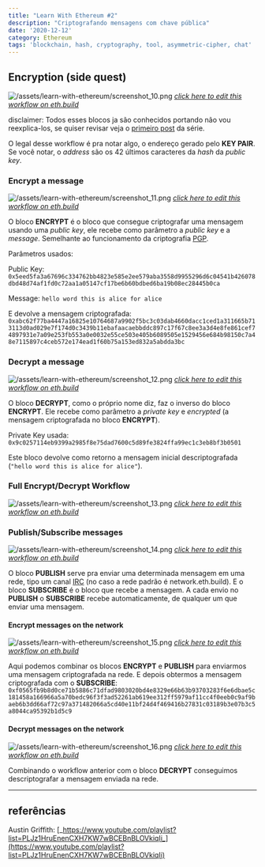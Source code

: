```yaml
---
title: "Learn With Ethereum #2"
description: "Criptografando mensagens com chave pública"
date: '2020-12-12'
category: Ethereum
tags: 'blockchain, hash, cryptography, tool, asymmetric-cipher, chat'
---
```


<!--- VARIABLES BLOCK -->

[workflow 5]: https://sandbox.eth.build/wofCrGxhc3Rfbm9kZV9pZMONAXHEgcSDxIVsaW5rxIvEjQFQwqXEh8SJc8KWworCosSMxI5pwqR0eXBlwqpJbnB1dC9UZXh0wqNwb3PCkijDjMKWwqRzaXplwpLEjiwywqVmxIJnc8KBwqljb2zEgnBzZWTDg8Klb3LEiXIAwqRtxIhlAMKmxJXErnRzwpHCg8KkbmFtZcKgxKbEqMWgwqTElMSWw4DCp2_Er8WkxabFqMWqxazFrsSnxKnCpsSEcsSVZ8KlxbNrxabEjknCqnByb8SpcnRpZXPChMKrYmxvY2vGk1PFgGUywqtwxIJjZWjFj8Wawq9lbnRlciDGrcS0IGjGrmXCpcaSdGxlwqTEssS0wqV2YWx1xrbHgWnGpcShxKMBaMWvxKnCq0NyxKh0by9IxINoxLbEuMS6w4zDksS-xp_CkngexYfFicWLxY3Fj8WRxZPFlcWXxZnGrgHFncWfxaHFo8SvxbrFqcWrxrbHsXTHjGXCrcaCxoQsbnVtYsauxbLElWvGisW2xbjHssWnx7TFrMKkaMeWx7nGgXTGg27GhcaHxokBS8aMxo7GkMaSxpTCgMeIxJlrx7nCr8ePx5HHk0tleSBQYWlyx5jEucOMw4jDjMK0x53FgcKCwqEww4pDU8KZwprCoTFCx6JhxYrCgMeqxZoCx67EicewxK3HssKSxbvHtcKtW8aNaceAxq0ga8iqXciRx7zIlciExJbEjkvJkcWswqhnxqvGrmHGrce5w7_JoGvFtcW3dMW5wpPJpGXGosaDyZdlyZnIqsmdyJPGhMaGyIVzw4DJtcaMdcaYx4bJu3nJvciUyJbKgcKRxI5OybXCp2FkZHLGlHPKi8m_yJfKjwFMyJvGj8auyJ5zyKDEosSZb8e5x47HkHDHkseUx5bIscWDAcK4w4zDpsi3xYLHoMmExYrFjMWOxZBhxZLFlMWWxZjFmgPJi8WgxaLJjsWlyIvFvMe2y4jHuce7yb7Ilce-yIDIgnLJrsqQyIjJssiKybXIjsiQxb9lyJLKjMqAxJbImE_KoMidxpPKpMihxI5wy45EaXPGo2F5L1fJqmPHl8S3xLnEjsOCxYTKtsWDAzE8yrnKpMmIxq4Fy4XJjcW5wpHChMiMxa3HucWcxofEjk_GhmHIgmzCoMuYzIrMjMuLxb7FsADLosaIw4DMlMyWwqDLpsqiy6jCgca3aca5xrbLtXTLt8KJyqbEjmzIpMuuy7DEgsuzQcqVypdzc8qwy7vEjsKay77EjlTEm8WIyYXMhMuCxq4EzIjLh8yKybXMncSpzJDIhcSOyp_GjcqhxpHLqMKDxpfGmcabxp3Gn8ahy7HGpcanbMWawqDMqsyswqfMusqWypjMoHPClcKWxorEpADEjmgAy4_KjMuSyIHGrs2xyJnNtc20AWvFocmeZ829TMSOawLMswAAzb1OzogBxI5vzbfOhM26y5TNvU_Oks6AcM6MwqZnxo51xZLCkMKmxY5uZmlnwoDCp3bGrsS_b27Diz_DmcKZzrTOtMKa
[workflow 6]: https://sandbox.eth.build/wofCrGxhc3Rfbm9kZV9pZMONAXrEgcSDxIVsaW5rxIvEjQFYwqXEh8SJc8KWworCosSMxI5pwqR0eXBlwqpJbnB1dC9UZXh0wqNwb3PCknLDjMKewqRzaXplwpLEjiwywqVmxIJnc8KBwqljb2zEgnBzZWTDg8Klb3LEiXIAwqRtxIhlAMKmxJXErnRzwpHCg8KkbmFtZcKgxKbEqMWgwqTElMSWw4DCp2_Er8WkxabFqMWqxazFrsSnxKnCpsSEcsSVZ8KlxbNrxabEjknCqnByb8SpcnRpZXPChMKrYmxvY2vGk1PFgGUywqtwxIJjZWjFj8Wawq9lbnRlciDGrcS0IGjGrmXCpcaSdGxlwqTEssS0wqV2YWx1xrbHgWnGpcShxKMBaMWvxKnCq0NyxKh0by9IxINoxLbEuMS6w4zDmsS-xp_CkngexYfFicWLxY3Fj8WRxZPFlcWXxZnGrgLFncWfxaHFo8SvxbrFqcWrxrbHsXTHjGXCrcaCxoQsbnVtYsauxbLElWvGisW2xbjHssWnx7TFrMKkaMeWx7nGgXTGg27GhcaHxokBS8aMxo7GkMaSxpTCgMeIxJlrx7nCr8ePx5HHk0tleSBQYWlyx5jEucSOGMOMwrrHncWBwoLCoTDDikNTwpnCmsKhMULHomHFisKAx6rFmgPHrsSJx7DErceywpLFu8e1wq1bxo1px4DGrSBryKpdyJHHvMiVyITElsSOS8mRxazCqGfGq8auYcatx7nDv8mga8W1xbd0xbnCk8mkZcaixoPJl2XJmciqyZ3Ik8aExobIhXPDgMm1xox1xpjHhsm7ecm9yJTIlsqBwpHEjljJtcKnYWRkcsaUc8qLyb_Il8KQyJvGj8auyJ5zyKDEosSZeMe5wq7IpnDHki9FbmPHkMqqyLHFgwImxI4EyLfFgsOMwrQtyYTJhsmIxq7Kt8WeyYzFosmOxaXJkMiMxKrErsqHY8qJyprJn8aHypDKksWsc3PJhca7xb9lyJLKjMmuxI5WyIjJssmPybXCpm9iamVjx7jLmMujy6XLp3TKgMSWyoLJtcKpxqvKr8eRxZTLjsqNy7DKjwFXyp7IncaTyqLIocSOyorLmMSry4XEscSzxLXEt8S5w4zDksSOQMq4xYMBxYXKvcqiyr9yAcmLxaDLhMW5yIvFvMWtx7nFnMaHybDIicWlzJ7HtcW-xbDLmsqbyo7Lncu-yqDMgMaWxpjGmsacZcaexYHGocajYcalxqdsxqnGq8atxq_GsXTGs8a1xrdpxrnGu8a9y67HgMeCZcOZIsa0xZBvIHfFmGTGsGhpcyDNmyDHhcalIGbFmM2fxJTHh8qkxI56x7nCsETNm8y6ecyIxLRBypdhyrLDjQMMxI4OzJHEjsK4w4zClcyVxYzFjsWQYcWSxZTDgsyXBcyayY3Mncm1zKnGgMmeZ8ucy7zLn86Ny4jOj8uZzpHLr8aIw4DMr8aRzIDCgc2HzYnCqM2LzbNlYc6bc8KVwpbGisSkAMSOaADHu8m-yJXHvsiAyIJyzqzImc6wzq8Ba8WhzpHOulbMg869eAHMq8iVzrpXxI7Phs2pz4DOtGfOuljEjmsBz4zPj8qMwqZnxo51xZLCkMKmxY5uZmlnwoDCp3bGrsS_b27Diz_DmcKZz7DPsMKa
[workflow 7]: https://sandbox.eth.build/wofCrGxhc3Rfbm9kZV9pZMONAcKKxIHEg8SFbGlua8SLxI0BZsKlxIfEiXPClsKKwqLEjMSOacKkdHlwZcKqSW5wdXQvVGV4dMKjcG9zwpJCw4zCvMKkc2l6ZcKSxI4sMsKlZsSCZ3PCgcKpY29sxIJwc2Vkw4PCpW9yxIlyAMKkbcSIZQDCpsSVxK50c8KRwoPCpG5hbWXCoMSmxKjFoMKkxJTElsOAwqdvxK_FpMWmxajFqsWsxa7Ep8SpwqbEhHLElWfCpcWza8WmxI5Jwqpwcm_EqXJ0aWVzwoTCq2Jsb2NrxpNTxYBlMsKrcMSCY2VoxY_FmsKvZW50ZXIgxq3EtCBoxq5lwqXGknRsZcKkxLLEtMKldmFsdca2x4FpxqXEocSjAWjFr8SpwqtDcsSodG8vSMSDaMS2xLjEusOMw7jEvsafwpJ4HsWHxYnFi8WNxY_FkcWTxZXFl8WZxq4CxZ3Fn8WhxaPEr8W6xanFq8a2x7F0x4xlwq3GgsaELG51bWLGrsWyxJVrxorFtsW4x7LFp8e0xazCpGjHlse5xoF0xoNuxoXGh8aJAUvGjMaOxpDGksaUwoDHiMSZa8e5wq_Hj8eRx5NLZXkgUGFpcseYxLnDjMOow4zDmMedxYHCgsKhMMOKQ1PCmcKawqExQseiYcWKwoDHqsWaA8euxInHsMStx7LCksW7x7XCrVvGjWnHgMatIGvIql3Ikce8yJXIhMSWxI5LyZHFrMKoZ8arxq5hxq3HucO_yaBrxbXFt3TFucKTyaRlxqLGg8mXZcmZyKrJnciTxoTGhsiFyJhkybXGjHXGmMeGybt5yb3IlMiWyoHCkMm1wqdhZGRyxpRzyovJv8iXwpDIm8aPxq7InnPIoMSixJnCice5wq7IpnDHki9EZWPHkMqoyLHFgwIoxI4OyLfFgsOMwrQtyYTJhsmIxq4EyYvFoMWiyY7FpcmQyIzJtsmVybnKicqYyZ_Gh8SOyoPLhsKpxqvKrceRxZTLi2fJrsSOZciIybLIism1wqnEicuTyqjLlcW_ZcKmb2Jqyqx0yoDElsiYZsqcyJ3Gk8qgyKHEjnrHucKwRGlzxqNhecSxxLN0QcqVYcqwXMSOXsq2xYMBwrjDjMKVyrvHpMWOxZBhxZLFlMOCyr1yAcuAyY3FuciLxbzFrcuWya7JsMiJxaXMnce1xb7FsMiSyozLrMaIwpHLmcuwyp7LssKBxrdpxrllwqjGvcyBzIPLtMSPx7nCrcu5y7vEgsu-V8mqY8eXxLfEucONAzTEjsq_xL_FgcyKwrE8zI_Jh8WYxZoFzJrLgsycwoTLhsynxKnFnMuNxJrGhmHIgmzCoMubzZrNnMe5AMyrc8OAzaLNpMKgzK_GkcyxzLPMtcKlzYN0zYXNrMKVwpbGisSkAMSOaADHu8m-yJXHvsiAyIJyzb3Imc6BzoABa8WhyZ5nzovIos6OwonOkc6FzpPLmcu1zpYBzKnGhM6LZsSOzpfEjsKKAMWhZ8aOdcWSwpDCpsWObmZpZ8KAwqd2xq7Ev29uw4s_w5nCmc6-zr7Cmg
[workflow 8]: https://sandbox.eth.build/wofCrGxhc3Rfbm9kZV9pZMONAcKQxIHEg8SFbGlua8SLxI0BbcKlxIfEiXPCmMKKwqLEjMSOaMKkdHlwZcKrQ3LEqHRvL0jEg2jCo3Bvc8KSw6TDjMO5wqRzaXplwpJ4HsKlZsSCZ3PCgcKpY29sxIJwc2Vkw4PCpW9yxIlyAsKkbcSIZQDCpsSVcHV0c8KRwoPCpG5hbWXCpcWhxaPEpsSoZcKtxIRyxJVnLG51bWJlcsKkxJTElsSOScKnb8WjxaLFpMWmxajFqmXCpGjEs8WwxKnCpsW0xbbCpcaAa8WlxI5Lwqpwcm_EqXJ0aWVzwoDEocSjAWnGkGXCqkluxocvVGV4dMS1xLfCksOiw4zCvsS9xL_FgcSOLDLFhcWHxYnFi8WNxY_FkcWTxZXFl8W9AMWbxZ3Fn8WuxojFp8WpxavCoMaqx4zGlsOAxoTGhsWjxaXHksaLx5XEp8aRxpNuZ8aVxJXGl8KRxoLGm8adxp_GocajwoTCq2Jsb2NrxqJTxrwywqtwxIJjZWjFjcWYwq9lbnTFvSDIhsazIGjFvcWsxqF0bMaMxrHGs8KldmFsdcWsyJdpx77GpsSZwo3Gqsasxq7Fo8awxrLGtMS2xLjDjMOSxI5UxrvFgMKSxr7HgMWGYcWIwoDHicWYAceNxInHj8ijx5HGiseUx5bFv8enx5nGhXTGh8edyL9lx6DFscaSdMW1x6THpsSWxpgBaMerxp7Fvceuc8ewx7LHtMe2Zce4xYDHuse8Yce-yIBsyILIhMiGcsiIyKbIi8iNwqXIj8iRwqTIk3TIlciXyJnDmSLIjMWObyB3xZZkyIhoaXMgyoQgyJvHviBmxZbKiMSUyJ3EosSZwozGqsKuxKzErsSwRW5jxK1wyKfGtsONAhLEjgTIrsWBw4zCtC3Hgci0xqTIt8W9yqTFnMi7xaDIvcS4x57Fq8abdceyyJwga2V5xqrJjcmPZ8mCxoHGqMq1ZcKnxatzc8i0xozHoWXLgMW2y4NrxKTHmsmGx5zCksuGwqZvYmplY3TKv8uby53Ln8mRxpfDgMuGwqnIhMqbxK7Fksq_x6PHpcaWxLjEjmrEjmvJlsetxqLGpMiexI7Cj8aqwrBEyoTJo3nIpcazQXJlYca1y7ICw6TEjnzKpciwAcK4w4zClcqqyLXKrXIFyLrFnsqyyYfGiceTyYrLrsmOy5HGlsuzy5XMnsuGyYvHosyjyZDLscOAy7fJmMu5woHJsGnIkGXCqMm0zIbMiMu7AWvGqsKvypbKncSwS8q9IFBhaXLMisKSw4zDqMOMw5jKpcKCwqEww4pDU8KZwprCoTFCzJbKrMqAxb0DzJvIvMmHy5jJicKtW8acaciWyIbKu8q9Xcyiy4HLksaZy4bCqGfIhMW9YciGxqrDv8uSyYTHm8WkwpPLhse7xbXNq2XNrcq-y47LkMytx6fJk2zLhsq3yrljzofNsMaUy7HHqcuFyYnCp2FkZMyHy4rOlM6LyZLCkMywxqDLucalypHEjsKOypTNgcSvL0TLnsqcyp7Mi8O4w4zCqsyQyqfKqcizzJfNn3IGzaLMncuXzoLNqc6FzpPOicuvzbIBzo7JicupyprOscutz4bMrMuCzKXMvcynx5zMn8aLwqnEicuryp3Pj8mMy6LLnsm1zpbEjm3OpMmZzqfGp8KQxqrCrcyAc8yCL1fNuWPEtMioyLADw5TOtcyQxI7CsTzNnci2zrwHzr_HkMWlwoTJicyqxZ7PiMSbxILFvGzCoM-VxojQhMyg0IYAy6Vzw4DGlWHQi8Kgz6XMssy0zLbCpc-wdM-y0JTCmMKWxoLEjmkAxKQAxbPPkcW4xbrFvHLQpQFL0KrLtcWfy6_QsmjEjsKN0KkBwowBzopn0LJpy7UBxI7CjNC3z5HQssu00L7RhgHCj9GJy4HQssuT0Y3OqdGA0LjEjmzQts6p0ZHFttCybdGcxI7CkADFn2fGnXXFkMKQwqbFjG5maWfCgMKndsW9xL5vbsOLP8OZwpnRu9G7wpo
[workflow 9]: https://sandbox.eth.build/wofCrGxhc3Rfbm9kZV9pZMONAcKZxIHEg8SFbGlua8SLxI0BdcKlxIfEiXPCmsKKwqLEjMSOaMKkdHlwZcKrQ3LEqHRvL0jEg2jCo3Bvc8KSLcORw79awqRzaXplwpJ4HsKlZsSCZ3PCgcKpY29sxIJwc2Vkw4PCpW9yxIlyBMKkbcSIZQDCpsSVcHV0c8KRwoPCpG5hbWXCpcWixaTEpsSoZcKtxIRyxJVnLG51bWJlcsKkxJTElsSOScKnb8WkxaPFpcWnxanFq2XCpGjEs8WxxKnCpsW1xbfCpcaBa8WmxI5Lwqpwcm_EqXJ0aWVzwoDEocSjAWnGkWXCqkluxogvVGV4dMS1xLfCkivEux_EvsWAxYLEjiwyxYbFiMWKxYzFjsWQxZLFlMWWxZjFvgDFnMWexaDFr8aJxajFqsWswqDGq8eNxpfDgMaFxofFpMWmx5PGjMeWxKfGksaUbmfGlsSVxpjCkcaDxpzGnsagxqLGpMKEwqtibG9ja8ajU8a9MsKrcMSCY2VoxY7FmcKvZW50xb4gyIfGtCBoxb7FrcaidGzGjcayxrTCpXZhbHXFrciYace_xqfEmcKSxqvGrcavxaTGscazxrXEtsS4ccSOB8a8xYHCksa_x4HFh2HFicKAx4rFmQHHjsSJx5DIpMeSxovHlceXxoDHqMeaxoZ0xojHnsi_ZcehxbLGk3TFtselx6fElsaZAW7HrMafxb7Hr3PHscezx7XHt2XHucWBx7vHvWHHv8iBbMiDyIXIh3LIicinyIzIjsKlyJDIksKkyJR0yJbImMiawr9zYW5kd8idaCBjaMida8iFIGJvdMiRZSB3b8qPypDIn8SOwpPGq8Ksxq7GsELFpMSvbsa2xLjDjMOVxI5ryK7FgsOMw4jIsseDxYvFjcWPYcWRxZPDgsi3xb4CyLrFn8WhyL3JiMeUyYrGq8O_yYLElsmEx5zFpcKSx5_JgMeiZcO_yZHHqcSOcMuCyrnLhMKuxbrFvMW-LMqIxY5lybvLh3PDgMmWx67Go3PCg8m2yJllwqhjxJTHtiDFrMmwacqLwqbKmcqKb27CpcWNdciGCMqSAcqiy4TCr8SsxK7EsEtleSBQYWlyyp3CksqfxLs9yqPCgsKhMMOKQ1PCmcKawqExQseCyLTGpcqwcsitxZ3Iu8q1yYfLgcmJwq1bxp1pyJfIhyDKhXldxqvJjcmPZ8q8a8aay4vCqGfIhcW-YciHyrrMsMq-yYbHncKTy4vHvMW2zKbKjMypzKzHpMemxpfJk2zLi8acdcezyJ3MqMu-zYbJjsaVzYnCkMuLwqdhZGRyxqRzzZPMrsuXwpDLmsmYy5zGpsSixJnCjsarwq7LunDEry9EZWPErc2uzIXEjsOczIjKo8yGwrQtzJbItcyZCMqzyLzMn82AzKTNg82Rec2gxbfMsMSOzYvJicKpyIXNs8SuxZPOiselzLvHm8y9yL7KuMKpxInOks2uzpTLhMKmb2JqzbLJtc2Jx6oBbc2kxqHNpsu1wpXGq8KxTmV0yo5yay9TzY5zzbNpxb3NtgHDrcSOwoDMisyMw4zDsMyTLs2-zJjFl8WZA86CzJ7HncaKzptbyoLJu25lbMyrzqHNh86XyYXOhMmJwqfFrHPJusy1zpXNiMeoyZNyzLPNnce_zKXOoMWyy4bNls6syZnCgsKnz5Zuz5hswrHPmM61xZdrLs60aC5idWnJp8Knz73OtmvDmciMyorFkTovL9CKz7_QgXTQg9CF0IdkOjQ0Mzg2L8u1wpDGq8KtRGlzyaN5L1fMuMqCzbYCwrLEu0LNusSOwrE8z4vIts-Nxb4Jz5DHkcWmwoTJicmLxKnHmMeoxI5txpZhxb1swqDOmMmHwpHRgcq40YPFn8uXw4DRidGLwqDPtMucwoHLqMqLwqXQrXTKgsKJzajEjsKRxqvCr86zz77Oty9QzY7ElHPEtMipyLABw5bDjMO6z4Uwz4fMk8yVyLPNv9C7cgXQvsq2zL_Oj8-Vxo_Puc-Zz5vJjM-dx5nNmM-jz6XGjc-czZTOlsaXxI5uzZjFo82P0bDMutKVAXDRmsakz7bPuM-6z7zOtNCL0JbQmNCG0IjQlM630I1o0I9z0JHQk9Km0JXQgtCE0qrQm9Cd0J_Qocu1wpfIosqXyKXJtM22AyrEjsKG0LUBx4DQucyZBtKC0Y_Li9GT0YXGggFy0Y7PktOQz6fRldKgyZrHsse0x7bHuMe6x7zHvsiAyILFvsiEyIbIiMiKdMmuzZ3RncmyybTLn8iaw5kveyLEryI6IsqIYiIsImbGnm3TuCLInMe_070iyJfLoNO4NdO-xIdu1IY6MH3Ll8KXwpbGg8SOaQDEpADFtNKTxbjLj8W9ctSWAUvUm8qhxaDNh9SjbNSnxI7CjtSo1J7Uo23UrdSaAcKQAADUo27EjsKS1LTCkQHMrcW31KNwypPUvQLDv9SjcsSOwpXUtMKX1LfCpmfGnnXFkcKQwqbFjW5maWfCgMKndsW-xL_LrsOLP8OZwpnVpNWkwpo
[workflow 10]: https://sandbox.eth.build/wofCrGxhc3Rfbm9kZV9pZMONAcKlxIHEg8SFbGlua8SLxI0BwoLCpcSHxIlzwpvCisKixIzEjmjCpHR5cGXCq0NyxKh0by9IxINowqNwb3PCksOMwoPDjMKwwqRzaXplwpJ4HsKlZsSCZ3PCgcKpY29sxIJwc2Vkw4PCpW9yxIlyBMKkbcSIZQDCpsSVcHV0c8KRwoPCpG5hbWXCpcWixaTEpsSoZcKtxIRyxJVnLG51bWJlcsKkxJTElsSOScKnb8WkxaPFpcWnxanFq2XCpGjEs8WxxKnCpsW1xbfCpcaBa8WmxI5Lwqpwcm_EqXJ0aWVzwoDEocSjAWnGkWXCqkluxogvVGV4dMS1xLfEucKBdcS-xYDFgsSOLDLFhsWIxYrFjMWOxZDFksWUxZbFmMW-AMWcxZ7FoMWvxonFqMWqxazCoMarx4zGl8OAxoXGh8WkxabHksaMx5XEp8aSxpRuZ8aWxJXGmMKRxoPGnMaexqDGosakwoTCq2Jsb2NrxqNTxrwywqtwxIJjZWjFjsWZwq9lbnTFviDIhsa0IGjFvsWtxqJ0bMaNxrLGtMKldmFsdcWtyJdpx77Gp8SZwo7Gq8KuxKzErsSwRGVjxK1wxrXEtsS4w40CMsOMwpPGu8WBxLnCtC3HgWHFicKAx4nFmQfHjcSJx4_Gr8ecwpLHnsWsx7vFtsiWyIYga2V5xqvGk3TFtsekxoDHp8SObMmFZcKpyITIqMSuxZPJj8ejZ8mUxJbHmcaGdMaIx53Gi8WswqnEicmcyKrJnsehZcKmb2JqyKd0x6bElsaZAW3Hq8afxb7HrsalyJ7EjsegxbLCrMauxrBCxaTEr27GtsitAwPIrsa6xL_ItMOMw4jHgMWHyLnHg8WNxY9hxZHFk8OCyLzFvgHIv8WfxaHJgseRyallyoTEqcO_yaJryaTHm8WlyYTKqcqrZcO_ybjHqMSOe8mYyrXCrsW6xbzFvixib8WOZWFuyrhzw4DJvcetxqNzwoPIlciXyJnCqGPElMe1IMWswqXIj8iRwqbKiXTKi8KlxY11yIURyoIBa8arwq_Io8iqxLBLyY0gUGFpcsqNwpLEjivIscizZcKCwqEww4pDU8KZwprCoTFCyLjIusqhcgbKpMmByafKs8eTxbNbxp1pyYllyYvJjV3Jn8mRxbfKrsaayZjCqGfIhMW-YciGxqvKrceYx5rJpsecwpPJmMmHzJTMpMyWyYzJjsmwyZDJkselxpfJusmXyqnGnHXHssiczJfMs8WyzLXGlcy4x6kBf8mYwqdhZGRyxqRzzJrMtsuJwpDLjMm_y47CgMKJxKLEmcKey6lOZXR3xZdrL1DMvcSUc8S0yKzLtgQIxI7Dr8u6y7www4zDsMyEzIbKmMyIxZfFmQrMjMqmyafMrMqpwqlbY8aPbm5lbMyZzLTJoMquw4DNicWsc3PIucaNzorMm8mTxpfEjn7NicWjzL7NqMymzJ0Be82VxqHLjsKCwqfOg8uHzoZswrHOhs2gzaIuzZ9oLmJ1aWxkwqfOrM2hcmvDmciLy5_FkTovL865zq7OsM6yzrTOtjo0NDM4Ni_LpsKhyKHLq8SvL0Vuya3Iq8a3yK7DrsSOw7TLusi1yLfNt8alzIkIzbzHkMS4yZjMvMy-Y82AzZHMnM6XzYfOjs2PzpLPr86WyZUBfcypzI7JmMmyybTJtsmPybPJtWPJt8y4zo3OgMmbyKnIhmTPtsy3x6fJun7OosqAxqbNmsSOwp_Gq8atyqfGscazz5rIrQHCsciuwpbPoMa-ypfHgsWLypvHhsWTxZXNucW-As-nyqfJqMyQyrXHl8enyrDMqsqo0LLQjcuJzYZ90JLLjsewx7LHtMe2Zce4xYHHuse8Yce-yIDOtsW-yIPIhciHyIl0yIvIjcuaaciQyJLQnMuRyJhlwrh0aGlzINGgIMadybNhx7LMlsWSyKjNnyDLpsKlxqvCsETRoNGIedCbxrRBzY5hy7XDjMKMxI7CuNCjAcK4w4zClcyHz6TQrHIF0K_Jp8aK0LnOlMy2zp_Opcml0ovKvNC60IbQvsakwoHRldGXwqjIk3TRuMuGy6bCkMarwq3RsnPRtC9XzKTOg8u1w40DDMOM0KLKk8a90J880oXIu9KHCdKKx5zCkcKEyrTHls6fbcaW0afOh8Kgz7vSu9K90o3FsgDLicOA04LFvWzCoNKXxYrSmsiRwqXSqXTOg8umwqPGq8KxzZ7Orc67L1PMvXPIqGnFvdG7wqDEjkrNsMu9zbPMhC7ShdCnx4XKnceHyqDShwPSutC4xozOgc6nzoXOh86JzYLOi8yo0pLJg8-zzpDPtdKOzYTQj82GwoLMn82Ox77MlMmvxbLKt9KW0aXLjcakzqXTvc6pzqvNn866a86v0Z7Ph861zrfPhM67zr1ozr9zz4HPg9Sdz4XUoc6z1KPPis-Mz44vy4nCmcKWxoPEjmkAxKQAxbTOlcW4yr_FvXLUuAFL1L3EjmvFoMmg1YVs1YnUvAHCjtWL1YDVhW3EjtWSxI7CkAAA1YV7yoPVkMKeAsO_1YV90JbVkMKhAc2Dx6TVhX7EjtWoxI7CntWp1YzEjn_ViQHVrtWTzLbVhcKCxI7Co9WQwqXVucW3wqZnxp51xZHCkMKmxY1uZmlnwoDCp3bFvsS_b27Diz_DmcKZ1pnWmcKa
[workflow 11]: https://sandbox.eth.build/wofCrGxhc3Rfbm9kZV9pZMONAcKlxIHEg8SFbGlua8SLxI0BwoPCpcSHxIlzwpvCisKixIzEjmjCpHR5cGXCq0NyxKh0by9IxINowqNwb3PCksOMwoPDjMKwwqRzaXplwpJ4HsKlZsSCZ3PCgcKpY29sxIJwc2Vkw4PCpW9yxIlyBMKkbcSIZQDCpsSVcHV0c8KRwoPCpG5hbWXCpcWixaTEpsSoZcKtxIRyxJVnLG51bWJlcsKkxJTElsSOScKnb8WkxaPFpcWnxanFq2XCpGjEs8WxxKnCpsW1xbfCpcaBa8WmxI5Lwqpwcm_EqXJ0aWVzwoDEocSjAWnGkWXCqkluxogvVGV4dMS1xLfEucKBdcS-xYDFgsSOLDLFhsWIxYrFjMWOxZDFksWUxZbFmMW-AMWcxZ7FoMWvxonFqMWqxazCoMarx4zGl8OAxoXGh8WkxabHksaMx5XEp8aSxpRuZ8aWxJXGmMKRxoPGnMaexqDGosakwoTCq2Jsb2NrxqNTxrwywqtwxIJjZWjFjsWZwq9lbnTFviDIhsa0IGjFvsWtxqJ0bMaNxrLGtMKldmFsdcWtyJdpx77Gp8SZwo7Gq8KuxKzErsSwRGVjxK1wxrXEtsS4w40CMsOMwpPGu8WBxLnCtC3HgWHFicKAx4nFmQfHjcSJx4_Gr8ecwpLHnsWsx7vFtsiWyIYga2V5xqvGk3TFtsekxoDHp8SObMmFZcKpyITIqMSuxZPJj8ejZ8mUxoLEmseadMaIx53Gi8WswqnEicmcyKrJnsehZcKmb2JqyKd0x6bElsaZAW3Hq8afxb7HrsalyJ7EjsegxbLCrMauxrBCxaTEr27GtsitAsKdxI7DnMizxYLDjMOIx4DFh8i5x4PFjcWPYcWRxZPDgsi8xb4ByL_Fn8WhyYLHkcmpZcqExKnDv8mia8eZxobJpsmDyZjKq2XDv8m4x6jEjnvKtMihxbrFvMW-LGJvxY5lYW7KuHPDgMm9x63Go3PEm8iWyJhlwqhjxJTHtSDFrMKlyI_IkcKmyol0yovCpcWNdciFEcqCAWvGq8KvyKPIqsSwS8mNIFBhaXLKjcKSxI4ryLHKk8KCwqEww4pDU8KZwprCoTFCyLjIusqhcgbKpMmByafJhMqpwq1bxp1pyYllyYvJjV3Jn8mRxbfKrsaayZjCqGfIhMW-YciGxqvKrceYyaXJp8KTyZjJh8ySzKLMlMmMyY7JsMmQyZLHpcaXybrJl8qpxpx1x7LInMyVzLDFssyyxpXMtcepAX_JmMKnYWRkcsakc8yYzLPLiMKQy4vJv8uNwoDCicSixJnCnsuoTmV0d8WXay9QzLrElHPEtMisy7UDwqLEjlbLucu7w4zDsMyCzITKmMyGxZfFmQrMisqmzKjJmMKpW2PGj25uZWzMl8yxyaDKrsOAzYbFrHNzyLnGjc6FzJnJk8aXxI5-zYbFo8y7zaXMpMybAXvNksahy43CgsKnzb7Lhs6BbMKxzoHNnc2fLs2caC5idWlsZMKnzqfNnnJrw5nIi8uexZE6Ly_OtM6pzqvOrc6vzrE6NDQzODYvy6XCkMarwq1EaXPHvGF5L1fMos2-y7TDjQMMw4zClsqTy7UBwrE8zIXGpcyHCc24x5DFpsKEyqnKtceXyZXJu8aWYcW9bMKgzKfHnMKRz6zHk8qqx5bLiMOAz7LPtMKgzp3KgMKBy5lpyJDFrc-XdM2-y6XCo8arwrHNm86ozrYvU8y6c8ioacW9y7RQw4zDps2tMM2vzIIuz6XFi8qbx4bFk8WVzbXFvgPPqcqnyajPu828zqLOgM6CzoTMv86GzKbKscyMzonNjM6NzY7NgcenybrCgsydzYvHvsySya_Fssq3zLXLisadyb7OnsakzqDQss6kzqbNnM61a86qdM6szq7OsM6yzr_Ots64aM66c868zr7RlM-A0ZjPgtGbz4XPh8-Jz4vNl8SOwqXGq8Kwz5DPksSCz5XIk3RBzYthy7RaxI4iz6DEjsK4w4zClc-lyLvQqnIF0K3Jp8aKz7vKtc2AzpHPsM6g0LnPuMq8zo_Nj82CxI7Cg9CDy43Qhcuay5LRt9G5y4XLpcKhyKHLqsSvL0Vuya3Iq8a3yK7CisSOXs-gw4zIttKFzIcI0orKs8y4zpbLlcy90L7SkMmjzYXKqcKnzorOjMyf0r7Joc6SAX3Pt8WlzI3Pu8myybTJtsmPybPJtWPJt9GKzbvJm8ipyIZk04fLiM2DftKbxqTGptGuAcKfxqvGrcqnxrHGs9KsyK0BSsSOw77SgAHGv9Ckx4TKnMqeZMqg0ocC0rjKqNKNx5bOh9OM0K_Hn9Oe0pjTitOic8ewx7LHtMe2Zce4xYHHus-Tx77IgM6xxb7Ig8iFyIfIiXTIi8iN0IbQiMKk0bfIlciXyJnCuNGYz5Eg1KjRjGLPs8iRIMWSyKjNnCDLiMKawpbGg8SOaQDEpADFtM6QxbjKvsW9ctS2AUvUu8SOa8WgyaDVg2zVh9S6AcKO1YnUvtWDbcSO1ZDEjsKQAADVg3vKg9WOwp4Cw7_Vg33EjsKf1Y7CoQHSj2fVg37EjtWnxI7CntWo1YrEjn_VhwHVrdWRzLPVg8KCxI7Co9WOwqXVuMW31YPCg9Gv1Y7CjtWx1L7CpmfGnnXFkcKQwqbFjW5maWfCgMKndsW-xL9vbsOLP8OZwpnWn9afwpo

<!--- IMAGES --->

[screenshot_10]: https://i.ibb.co/6Yfkjx7/screenshot-10.png
[screenshot_11]: https://i.ibb.co/bWRqz1h/screenshot-11.png
[screenshot_12]: https://i.ibb.co/0tHZS7d/screenshot-12.png
[screenshot_13]: https://i.ibb.co/yVxpL06/screenshot-13.png
[screenshot_14]: https://i.ibb.co/k3HGLG5/screenshot-14.png
[screenshot_15]: https://i.ibb.co/GcHzZfQ/screenshot-15.png
[screenshot_16]: https://i.ibb.co/hHF1bsr/screenshot-16.png

<!--- IMAGES --->

<!--- VARIABLES BLOCK -->



## Encryption (side quest)

![/assets/learn-with-ethereum/screenshot_10.png][screenshot_10]
[_click here to edit this workflow on eth.build_][workflow 5]

disclaimer: Todos esses blocos ja são conhecidos portando não vou reexplica-los, se quiser revisar veja o [primeiro post](/post/learn-with-ethereum) da série.

O legal desse workflow é pra notar algo, o endereço gerado pelo **KEY PAIR**. Se você notar, o _address_ são os 42 últimos caracteres da _hash_ da _public key_.

### Encrypt a message
![/assets/learn-with-ethereum/screenshot_11.png][screenshot_11]
[_click here to edit this workflow on eth.build_][workflow 6]

O bloco **ENCRYPT** é o bloco que consegue criptografar uma mensagem usando uma _public key_, ele recebe como parâmetro a _public key_ e a _message_. Semelhante ao funcionamento da criptografia [PGP](/posts/pgp).

Parâmetros usados:

Public Key: `0x5eed5fa3a67696c334762bb4823e585e2ee579aba3558d9955296d6c04541b426078dbd48d74af1fd0c72aa1a05147cf17be6b60bdbed6ba19b08ec28445b0ca`

Message: `hello word this is alice for alice`

E devolve a mensagem criptografada: `0xabc62f77ba4447a16825e10764687a9902f5bc3c03dab4660dacc1ced1a311665b713113d0ad029e7f174d0c3439b11ebafaacaebbddc897c17f67c8ee3a3d4e8fe861cef74897931e7a09e253fb553a0e0032e55ce503e405b6089505e1529456e684b98150c7a48e7115897c4ceb572e174ead1f60b75a153ed832a5abdda3bc`

### Decrypt a message
![/assets/learn-with-ethereum/screenshot_12.png][screenshot_12]
[_click here to edit this workflow on eth.build_][workflow 7]

O bloco **DECRYPT**, como o próprio nome diz, faz o inverso do bloco **ENCRYPT**. Ele recebe como parâmetro a _private key_ e _encrypted_ (a mensagem criptografada no bloco **ENCRYPT**).

Private Key usada: `0x9c0257114eb9399a2985f8e75dad7600c5d89fe3824ffa99ec1c3eb8bf3b0501`

Este bloco devolve como retorno a mensagem inicial descriptografada (`"hello word this is alice for alice"`).

### Full Encrypt/Decrypt Workflow
![/assets/learn-with-ethereum/screenshot_13.png][screenshot_13]
[_click here to edit this workflow on eth.build_][workflow 8]


### Publish/Subscribe messages
![/assets/learn-with-ethereum/screenshot_14.png][screenshot_14]
[_click here to edit this workflow on eth.build_][workflow 9]

O bloco **PUBLISH** serve pra enviar uma determinada mensagem em uma rede, tipo um canal [IRC](/posts/irc) (no caso a rede padrão é network.eth.build). E o bloco **SUBSCRIBE** é o bloco que recebe a mensagem. A cada envio no **PUBLISH** o **SUBSCRIBE** recebe automaticamente, de qualquer um que enviar uma mensagem.

#### Encrypt messages on the network
![/assets/learn-with-ethereum/screenshot_15.png][screenshot_15]
[_click here to edit this workflow on eth.build_][workflow 10]

Aqui podemos combinar os blocos **ENCRYPT** e **PUBLISH** para enviarmos uma mensagem criptografada na rede. E depois obtermos a mensagem criptografada com o **SUBSCRIBE**: `0xf0565fb9b8d0ce71b5886c71dfad9803020bd4e8329e66b63b93703283f6e6dbae5c181458a166966a5a70bedc96f3f3ad52261ab619ee312ff5979af11cc4f0eeb0c9af9baeb6b3dd66af72c97a371482066a5cd40e11bf24d4f469416b27831c03189b3e07b3c5a8044ca95392b1d5c9`

#### Decrypt messages on the network
![/assets/learn-with-ethereum/screenshot_16.png][screenshot_16]
[_click here to edit this workflow on eth.build_][workflow 11]

Combinando o workflow anterior com o bloco **DECRYPT** conseguimos descriptografar a mensagem enviada na rede.


---
## referências

Austin Griffith: [_https://www.youtube.com/playlist?list=PLJz1HruEnenCXH7KW7wBCEBnBLOVkiqIi_](https://www.youtube.com/playlist?list=PLJz1HruEnenCXH7KW7wBCEBnBLOVkiqIi)

